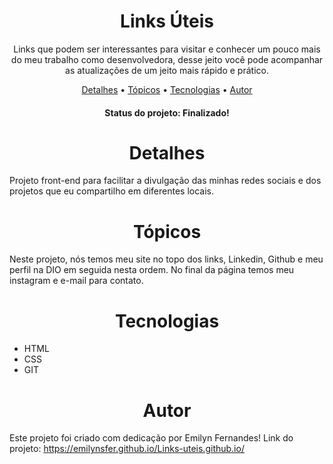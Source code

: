 <h1 align="center">Links Úteis</h1>


<p align="center">Links que podem ser interessantes para visitar e conhecer um pouco mais do meu trabalho como desenvolvedora, desse jeito você pode acompanhar as atualizações de um jeito mais rápido e prático.</p>

<p align="center">
 <a href="#detalhes">Detalhes</a> •
 <a href="#tópicos">Tópicos</a> • 
 <a href="#tecnologias">Tecnologias</a> • 
 <a href="#autor">Autor</a>
</p>

<h4 align="center"> 
	Status do projeto: Finalizado!
</h4>

<h1 align="center">Detalhes</h1>

Projeto front-end para facilitar a divulgação das minhas redes sociais e dos projetos que eu compartilho em diferentes locais.

<h1 align="center">Tópicos</h1>

Neste projeto, nós temos meu site no topo dos links, Linkedin, Github e meu perfil na DIO em seguida nesta ordem. No final da página temos meu instagram e e-mail para contato.

<h1 align="center">Tecnologias</h1>

- HTML
- CSS
- GIT

<h1 align="center">Autor</h1>

Este projeto foi criado com dedicação por Emilyn Fernandes! 
Link do projeto: https://emilynsfer.github.io/Links-uteis.github.io/


